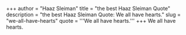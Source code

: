 +++
author = "Haaz Sleiman"
title = "the best Haaz Sleiman Quote"
description = "the best Haaz Sleiman Quote: We all have hearts."
slug = "we-all-have-hearts"
quote = '''We all have hearts.'''
+++
We all have hearts.
